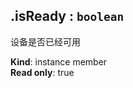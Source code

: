 <a name="module_miot/Device--module.exports..IDevice+isReady"></a>

## .isReady : <code>boolean</code>
设备是否已经可用

**Kind**: instance member  
**Read only**: true  
